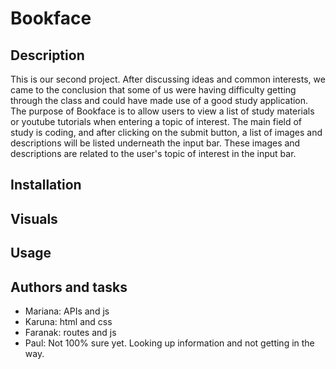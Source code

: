 # Bookface

## Description

This is our second project. After discussing ideas and common interests, we came to the conclusion that some of us were having difficulty getting through the class and could have made use of a good study application. The purpose of Bookface is to allow users to view a list of study materials or youtube tutorials when entering a topic of interest. The main field of study is coding, and after clicking on the submit button, a list of images and descriptions will be listed underneath the input bar. These images and descriptions are related to the user's topic of interest in the input bar.

<!-- Need better idea of features to go into more detail -->

## Installation

<!-- Guidance or steps on installation process -->

## Visuals

<!-- Video demonstration if there's time? Or we can scrap this. We'll at least have screenshots in the next section. -->

## Usage

<!-- Insert main screenshots here to show expected output. Include links. -->

## Authors and tasks

* Mariana: APIs and js
* Karuna: html and css
* Faranak: routes and js
* Paul: Not 100% sure yet. Looking up information and not getting in the way.